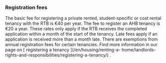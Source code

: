 ###  Registration fees

The basic fee for registering a private rented, student-specific or cost
rental tenancy with the RTB is €40 per year. The fee to register an AHB
tenancy is €20 a year. These rates only apply if the RTB receives the
completed application within a month of the start of the tenancy. Late fees
apply if an application is received more than a month late. There are
exemptions from annual registration fees for certain tenancies. Find more
information in our page on [ registering a tenancy ](/en/housing/renting-a-
home/landlords-rights-and-responsibilities/registering-a-tenancy/) .
